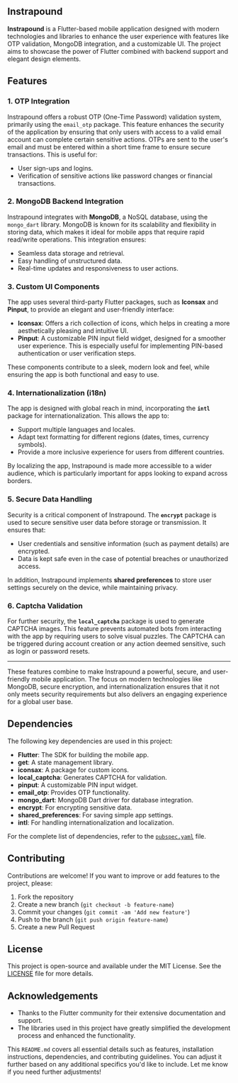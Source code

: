 ## Instrapound

**Instrapound** is a Flutter-based mobile application designed with modern technologies and libraries to enhance the user experience with features like OTP validation, MongoDB integration, and a customizable UI. The project aims to showcase the power of Flutter combined with backend support and elegant design elements.

## Features

### 1. **OTP Integration**
Instrapound offers a robust OTP (One-Time Password) validation system, primarily using the `email_otp` package. This feature enhances the security of the application by ensuring that only users with access to a valid email account can complete certain sensitive actions. OTPs are sent to the user's email and must be entered within a short time frame to ensure secure transactions. This is useful for:
- User sign-ups and logins.
- Verification of sensitive actions like password changes or financial transactions.

### 2. **MongoDB Backend Integration**
Instrapound integrates with **MongoDB**, a NoSQL database, using the `mongo_dart` library. MongoDB is known for its scalability and flexibility in storing data, which makes it ideal for mobile apps that require rapid read/write operations. This integration ensures:
- Seamless data storage and retrieval.
- Easy handling of unstructured data.
- Real-time updates and responsiveness to user actions.

### 3. **Custom UI Components**
The app uses several third-party Flutter packages, such as **Iconsax** and **Pinput**, to provide an elegant and user-friendly interface:
- **Iconsax**: Offers a rich collection of icons, which helps in creating a more aesthetically pleasing and intuitive UI.
- **Pinput**: A customizable PIN input field widget, designed for a smoother user experience. This is especially useful for implementing PIN-based authentication or user verification steps.

These components contribute to a sleek, modern look and feel, while ensuring the app is both functional and easy to use.

### 4. **Internationalization (i18n)**
The app is designed with global reach in mind, incorporating the **`intl`** package for internationalization. This allows the app to:
- Support multiple languages and locales.
- Adapt text formatting for different regions (dates, times, currency symbols).
- Provide a more inclusive experience for users from different countries.

By localizing the app, Instrapound is made more accessible to a wider audience, which is particularly important for apps looking to expand across borders.

### 5. **Secure Data Handling**
Security is a critical component of Instrapound. The **`encrypt`** package is used to secure sensitive user data before storage or transmission. It ensures that:
- User credentials and sensitive information (such as payment details) are encrypted.
- Data is kept safe even in the case of potential breaches or unauthorized access.

In addition, Instrapound implements **shared preferences** to store user settings securely on the device, while maintaining privacy.

### 6. **Captcha Validation**
For further security, the **`local_captcha`** package is used to generate CAPTCHA images. This feature prevents automated bots from interacting with the app by requiring users to solve visual puzzles. The CAPTCHA can be triggered during account creation or any action deemed sensitive, such as login or password resets.

---

These features combine to make Instrapound a powerful, secure, and user-friendly mobile application. The focus on modern technologies like MongoDB, secure encryption, and internationalization ensures that it not only meets security requirements but also delivers an engaging experience for a global user base.

## Dependencies

The following key dependencies are used in this project:

- **Flutter**: The SDK for building the mobile app.
- **get**: A state management library.
- **iconsax**: A package for custom icons.
- **local_captcha**: Generates CAPTCHA for validation.
- **pinput**: A customizable PIN input widget.
- **email_otp**: Provides OTP functionality.
- **mongo_dart**: MongoDB Dart driver for database integration.
- **encrypt**: For encrypting sensitive data.
- **shared_preferences**: For saving simple app settings.
- **intl**: For handling internationalization and localization.

For the complete list of dependencies, refer to the [`pubspec.yaml`](https://github.com/max4real/Instrapound/blob/main/pubspec.yaml) file.

## Contributing

Contributions are welcome! If you want to improve or add features to the project, please:

1. Fork the repository
2. Create a new branch (`git checkout -b feature-name`)
3. Commit your changes (`git commit -am 'Add new feature'`)
4. Push to the branch (`git push origin feature-name`)
5. Create a new Pull Request

## License

This project is open-source and available under the MIT License. See the [LICENSE](https://github.com/max4real/Instrapound/blob/main/LICENSE) file for more details.

## Acknowledgements

- Thanks to the Flutter community for their extensive documentation and support.
- The libraries used in this project have greatly simplified the development process and enhanced the functionality.

This `README.md` covers all essential details such as features, installation instructions, dependencies, and contributing guidelines. You can adjust it further based on any additional specifics you'd like to include. Let me know if you need further adjustments!